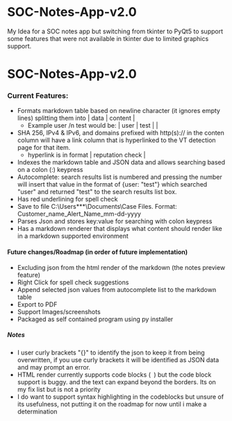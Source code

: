 # SOC-Notes-App-v2.0
My Idea for a SOC notes app but switching from tkinter to PyQt5 to support some features that were not available in tkinter due to limited graphics support.

# SOC-Notes-App-v2.0

### Current Features:
- Formats markdown table based on newline character (it ignores empty lines) splitting them into  | data | content |
  - Example user /n test would be: | user | test |  |
- SHA 256, IPv4 & IPv6, and domains prefixed with http(s):// in the conten column will have a link column that is hyperlinked to the VT detection page for that item.
  - hyperlink is in format | reputation check |
- Indexes the markdown table and JSON data and allows searching based on a colon (:) keypress
- Autocomplete: search results list is numbered and pressing the number will insert that value in the format of {user: "test"} which searched "user" and returned "test" to the search results list box.
- Has red underlining for spell check
- Save to file C:\Users\***\Documents\Case Files. Format: Customer_name_Alert_Name_mm-dd-yyyy
- Parses Json and stores key:value for searching with colon keypress
- Has a markdown renderer that displays what content should render like in a markdown supported environment



#### Future changes/Roadmap (in order of future implementation)
- Excluding json from the html render of the markdown (the notes preview feature)
- Right Click for spell check suggestions
- Append selected json values from autocomplete list to the markdown table
- Export to PDF
- Support Images/screenshots
- Packaged as self contained program using py installer

##### Notes
- I user curly brackets "{}" to identify the json to keep it from being overwritten, if you use curly brackets it will be identified as JSON data and may prompt an error.
- HTML render currently supports code blocks (``` ```) but the code block support is buggy. and the text can expand beyond the borders. Its on my fix list but is not
a priority
- I do want to support syntax highlighting in the codeblocks but unsure of its usefulness, not putting it on the roadmap for now until i make a determination
